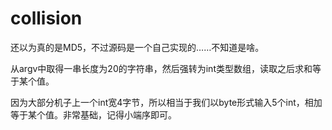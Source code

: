 # collision

还以为真的是MD5，不过源码是一个自己实现的……不知道是啥。

从argv中取得一串长度为20的字符串，然后强转为int类型数组，读取之后求和等于某个值。

因为大部分机子上一个int宽4字节，所以相当于我们以byte形式输入5个int，相加等于某个值。非常基础，记得小端序即可。
